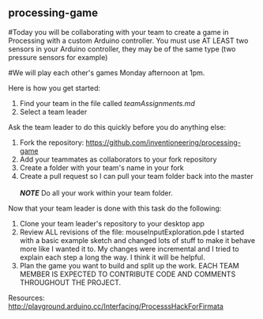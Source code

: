 ## processing-game

#Today you will be collaborating with your team to create a game in Processing with a custom Arduino controller.  You must use AT LEAST two sensors in your Arduino controller, they may be of the same type (two pressure sensors for example)  

#We will play each other's games Monday afternoon at 1pm.  

Here is how you get started:
  1.  Find your team in the file called *teamAssignments.md*
  2.  Select a team leader

Ask the team leader to do this quickly before you do anything else:
  1.  Fork the repository: https://github.com/inventioneering/processing-game
  2.  Add your teammates as collaborators to your fork repository
  3.  Create a folder with your team's name in your fork
  4.  Create a pull request so I can pull your team folder back into the master     <br /><br /> 
 ***NOTE*** Do all your work within your team folder.


Now that your team leader is done with this task do the following:
  1.  Clone your team leader's repository to your desktop app
  2.  Review ALL revisions of the file: mouseInputExploration.pde  I started with a basic example sketch and changed lots of stuff to make it behave more like I wanted it to.  My changes were incremental and I tried to explain each step a long the way.  I think it will be helpful.
  3.  Plan the game you want to build and split up the work.  EACH TEAM MEMBER IS EXPECTED TO CONTRIBUTE CODE AND COMMENTS THROUGHOUT THE PROJECT.


Resources: http://playground.arduino.cc/Interfacing/ProcesssHackForFirmata
